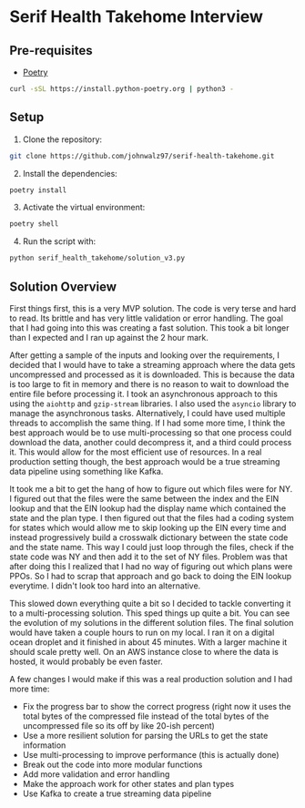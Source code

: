 # Serif Health Takehome Interview

## Pre-requisites

- [Poetry](https://python-poetry.org/docs/#installation)

```bash
curl -sSL https://install.python-poetry.org | python3 -
```

## Setup

1. Clone the repository:

```bash
git clone https://github.com/johnwalz97/serif-health-takehome.git
```

2. Install the dependencies:

```bash
poetry install
```

3. Activate the virtual environment:

```bash
poetry shell
```

4. Run the script with:

```bash
python serif_health_takehome/solution_v3.py
```

## Solution Overview

First things first, this is a very MVP solution. The code is very terse and hard to read. Its brittle and has very little validation or error handling. The goal that I had going into this was creating a fast solution. This took a bit longer than I expected and I ran up against the 2 hour mark.

After getting a sample of the inputs and looking over the requirements, I decided that I would have to take a streaming approach where the data gets uncompressed and processed as it is downloaded. This is because the data is too large to fit in memory and there is no reason to wait to download the entire file before processing it. I took an asynchronous approach to this using the `aiohttp` and `gzip-stream` libraries. I also used the `asyncio` library to manage the asynchronous tasks. Alternatively, I could have used multiple threads to accomplish the same thing. If I had some more time, I think the best approach would be to use multi-processing so that one process could download the data, another could decompress it, and a third could process it. This would allow for the most efficient use of resources. In a real production setting though, the best approach would be a true streaming data pipeline using something like Kafka.

It took me a bit to get the hang of how to figure out which files were for NY. I figured out that the files were the same between the index and the EIN lookup and that the EIN lookup had the display name which contained the state and the plan type. I then figured out that the files had a coding system for states which would allow me to skip looking up the EIN every time and instead progressively build a crosswalk dictionary between the state code and the state name. This way I could just loop through the files, check if the state code was NY and then add it to the set of NY files. Problem was that after doing this I realized that I had no way of figuring out which plans were PPOs. So I had to scrap that approach and go back to doing the EIN lookup everytime. I didn't look too hard into an alternative.

This slowed down everything quite a bit so I decided to tackle converting it to a multi-processing solution. This sped things up quite a bit. You can see the evolution of my solutions in the different solution files. The final solution would have taken a couple hours to run on my local. I ran it on a digital ocean droplet and it finished in about 45 minutes. With a larger machine it should scale pretty well. On an AWS instance close to where the data is hosted, it would probably be even faster.

A few changes I would make if this was a real production solution and I had more time:

- Fix the progress bar to show the correct progress (right now it uses the total bytes of the compressed file instead of the total bytes of the uncompressed file so its off by like 20-ish percent)
- Use a more resilient solution for parsing the URLs to get the state information
- Use multi-processing to improve performance (this is actually done)
- Break out the code into more modular functions
- Add more validation and error handling
- Make the approach work for other states and plan types
- Use Kafka to create a true streaming data pipeline
